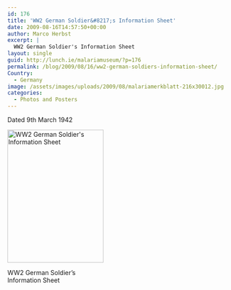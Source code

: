 ```yaml
---
id: 176
title: 'WW2 German Soldier&#8217;s Information Sheet'
date: 2009-08-16T14:57:50+00:00
author: Marco Herbst
excerpt: |
  WW2 German Soldier's Information Sheet
layout: single
guid: http://lunch.ie/malariamuseum/?p=176
permalink: /blog/2009/08/16/ww2-german-soldiers-information-sheet/
Country:
  - Germany
image: /assets/images/uploads/2009/08/malariamerkblatt-216x30012.jpg
categories:
  - Photos and Posters
---
```

Dated 9th March 1942

<div id="attachment_255" style="width: 226px" class="wp-caption alignnone">
  <a href="http://www.malariamuseum.de/assets/images/uploads/2009/08/malariamerkblatt.jpg"><img class="size-medium wp-image-255" title="WW2 German Soldier's Information Sheet" alt="WW2 German Soldier's Information Sheet" src="http://www.malariamuseum.de/assets/images/uploads/2009/08/malariamerkblatt-216x300.jpg" width="216" height="300" /></a>
  
  <p class="wp-caption-text">
    WW2 German Soldier&#8217;s Information Sheet
  </p>
</div>